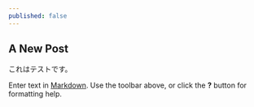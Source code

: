 ```yaml
---
published: false
---
```


## A New Post
これはテストです。


Enter text in [Markdown](http://daringfireball.net/projects/markdown/). Use the toolbar above, or click the **?** button for formatting help.
